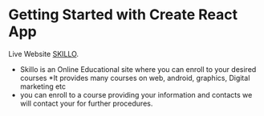 # Getting Started with Create React App

Live Website [SKILLO]( https://skillo.netlify.app/).

* Skillo is an Online Educational site where you can enroll to your desired courses
*It provides many courses on web, android, graphics, Digital marketing etc
* you can enroll  to a course providing your information and contacts we will contact your for further
procedures.